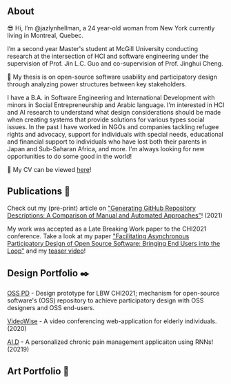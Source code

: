 ## About 

:sunglasses:  Hi, I’m @jazlynhellman, a 24 year-old woman from New York currently living in Montreal, Quebec.

I’m a second year Master's student at McGill University conducting research at the intersection of HCI and software engineering under the supervision of Prof. Jin L.C. Guo
and co-supervision of Prof. Jinghui Cheng. 

:scroll: My thesis is on open-source software usability and participatory design through analyzing power structures between key stakeholders.

I have a B.A. in Software Engineering and International Development with minors in Social Entrepreneurship and Arabic language. I’m interested in HCI and AI research to understand what design considerations should be made when creating systems that provide solutions for various types social issues. In the past I have worked in NGOs and companies tackling refugee rights and advocacy, support for individuals with special needs, educational and financial support to individuals who have lost both their parents in Japan and Sub-Saharan Africa, and more. I'm always looking for new opportunities to do some good in the world!

:briefcase: My CV can be viewed [here](https://github.com/jazlynhellman/jazlynhellman/blob/main/CV_JazlynHellman_Dec2021.pdf)!

## Publications :newspaper:	
Check out my (pre-print) article on ["Generating GitHub Repository Descriptions: A Comparison of Manual and Automated Approaches"](https://arxiv.org/abs/2110.13283)! (2021)

My work was accepted as a Late Breaking Work paper to the CHI2021 conference. Take a look at my paper ["Facilitating Asynchronous Participatory Design of Open Source Software: Bringing End Users into the Loop"](https://dl.acm.org/doi/10.1145/3411763.3451643) and my [teaser video](https://www.youtube.com/watch?v=_A_Ci6qpj8c&ab_channel=ACMSIGCHI)!

## Design Portfolio :black_nib:
<!-- My design portfollio can be seen [here](). -->
[OSS PD](https://github.com/jazlynhellman/oss-codesign) - Design prototype for LBW CHI2021; mechanism for open-source software's (OSS) repository to achieve participatory design with OSS designers and OSS end-users.

[VideoWise](https://github.com/jazlynhellman/video-wise) - A video conferencing web-application for elderly individuals. (2020)

[AI.D](https://github.com/jazlynhellman/ChronicPainAid) - A personalized chronic pain management applicaiton using RNNs! (20219)

<!---
Add CV
Add 3 projects

--->

## Art Portfolio :art:
